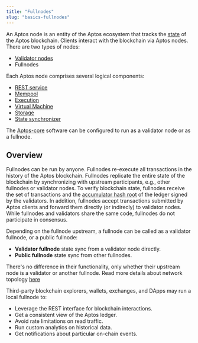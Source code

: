 ```yaml
---
title: "Fullnodes"
slug: "basics-fullnodes"
---
```

An Aptos node is an entity of the Aptos ecosystem that tracks the [state](/reference/glossary#state) of the Aptos blockchain. Clients interact with the blockchain via Aptos nodes. There are two types of nodes:
* [Validator nodes](basics-validator-nodes.md)
* Fullnodes

Each Aptos node comprises several logical components:
* [REST service](/reference/glossary#rest-service)
* [Mempool](basics-validator-nodes.md#mempool)
* [Execution](basics-validator-nodes.md#execution)
* [Virtual Machine](basics-validator-nodes.md#virtual-machine)
* [Storage](basics-validator-nodes.md#storage)
* [State synchronizer](basics-validator-nodes.md#state-synchronizer)

The [Aptos-core](/reference/glossary#aptos-core) software can be configured to run as a validator node or as a fullnode.

## Overview

Fullnodes can be run by anyone. Fullnodes re-execute all transactions in the history of the Aptos blockchain. Fullnodes replicate the entire state of the blockchain by synchronizing with upstream participants, e.g., other fullnodes or validator nodes. To verify blockchain state, fullnodes receive the set of transactions and the [accumulator hash root](/reference/glossary#accumulator-root-hash) of the ledger signed by the validators. In addition, fullnodes accept transactions submitted by Aptos clients and forward them directly (or indirecly) to validator nodes. While fullnodes and validators share the same code, fullnodes do not participate in consensus.

Depending on the fullnode upstream, a fullnode can be called as a validator fullnode, or a public fullnode:
* **Validator fullnode** state sync from a validator node directly.
* **Public fullnode** state sync from other fullnodes.

There's no difference in their functionality, only whether their upstream node is a validator or another fullnode. Read more details about network topology [here](basics-node-networks-sync.md)

Third-party blockchain explorers, wallets, exchanges, and DApps may run a local fullnode to:
* Leverage the REST interface for blockchain interactions.
* Get a consistent view of the Aptos ledger.
* Avoid rate limitations on read traffic.
* Run custom analytics on historical data.
* Get notifications about particular on-chain events.
